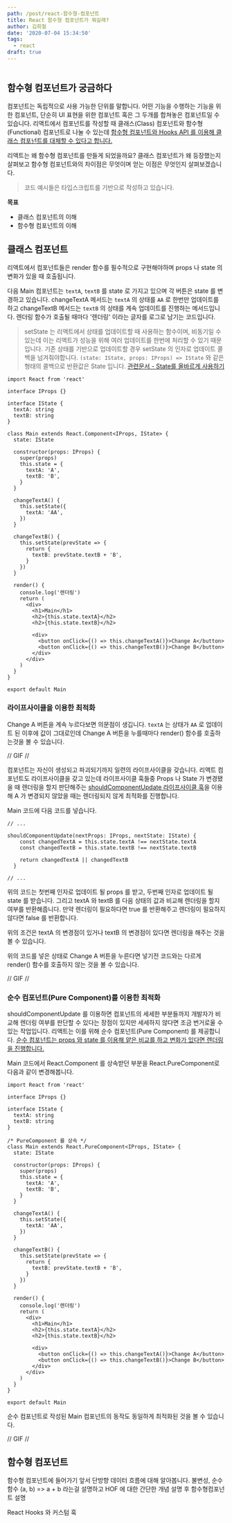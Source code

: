 ```yaml
---
path: /post/react-함수형-컴포넌트
title: React 함수형 컴포넌트가 뭐길래?
author: 김희철
date: '2020-07-04 15:34:50'
tags:
  - react
draft: true
---
```


```toc

```

## 함수형 컴포넌트가 궁금하다

컴포넌트는 독립적으로 사용 가능한 단위를 말합니다. 어떤 기능을 수행하는 기능을 위한 컴포넌트, 단순히 UI 표현을 위한 컴포넌트 혹은 그 두개를 합쳐놓은 컴포넌트일 수 있습니다. 리액트에서 컴포넌트를 작성할 때 클래스(Class) 컴포넌트와 함수형(Functional) 컴포넌트로 나눌 수 있는데 [함수형 컴포넌트와 Hooks API 를 이용해 클래스 컴포넌트를 대체할 수 있다고 합니다.](https://ko.reactjs.org/docs/hooks-intro.html)

리액트는 왜 함수형 컴포넌트를 만들게 되었을까요? 클래스 컴포넌트가 왜 등장했는지 살펴보고 함수형 컴포넌트와의 차이점은 무엇이며 얻는 이점은 무엇인지 살펴보겠습니다.

> 코드 예시들은 타입스크립트를 기반으로 작성하고 있습니다.

**목표**

- 클래스 컴포넌트의 이해
- 함수형 컴포넌트의 이해

## 클래스 컴포넌트

리액트에서 컴포넌트들은 render 함수를 필수적으로 구현해야하며 props 나 state 의 변화가 있을 때 호출됩니다.

다음 Main 컴포넌트는 `textA`, `textB` 를 state 로 가지고 있으며 각 버튼은 state 를 변경하고 있습니다. changeTextA 메서드는 `textA` 의 상태를 `AA` 로 한번만 업데이트를 하고 changeTextB 메서드는 `textB` 의 상태를 계속 업데이트를 진행하는 메서드입니다. 렌더링 함수가 호출될 때마다 '렌더링' 이라는 글자를 로그로 남기는 코드입니다.

> setState 는 리액트에서 상태를 업데이트할 때 사용하는 함수이며, 비동기일 수 있는데 이는 리액트가 성능을 위해 여러 업데이트를 한번에 처리할 수 있기 때문입니다. 기존 상태를 기반으로 업데이트할 경우 setState 의 인자로 업데이트 콜백을 넘겨줘야합니다. `(state: IState, props: IProps) => IState` 와 같은 형태의 콜백으로 반환값은 State 입니다. [관련문서 - State를 올바르게 사용하기](https://ko.reactjs.org/docs/state-and-lifecycle.html#using-state-correctly)

```tsx
import React from 'react'

interface IProps {}

interface IState {
  textA: string
  textB: string
}

class Main extends React.Component<IProps, IState> {
  state: IState

  constructor(props: IProps) {
    super(props)
    this.state = {
      textA: 'A',
      textB: 'B',
    }
  }

  changeTextA() {
    this.setState({
      textA: 'AA',
    })
  }

  changeTextB() {
    this.setState(prevState => {
      return {
        textB: prevState.textB + 'B',
      }
    })
  }

  render() {
    console.log('렌더링')
    return (
      <div>
        <h1>Main</h1>
        <h2>{this.state.textA}</h2>
        <h2>{this.state.textB}</h2>

        <div>
          <button onClick={() => this.changeTextA()}>Change A</button>
          <button onClick={() => this.changeTextB()}>Change B</button>
        </div>
      </div>
    )
  }
}

export default Main
```

### 라이프사이클을 이용한 최적화

Change A 버튼을 계속 누르다보면 의문점이 생깁니다. `textA` 는 상태가 `AA` 로 업데이트 된 이후에 값이 그대로인데 Change A 버튼을 누를때마다 render() 함수를 호출하는것을 볼 수 있습니다.

// GIF //

컴포넌트는 자신이 생성되고 파괴되기까지 일련의 라이프사이클을 갖습니다. 리액트 컴포넌트도 라이프사이클을 갖고 있는데 라이프사이클 훅들중 Props 나 State 가 변경됐을 때 렌더링을 할지 판단해주는 [shouldComponentUpdate 라이프사이클 훅](react-life-cycle#shouldcomponentupdatenextprops-nextstate)을 이용해 A 가 변경되지 않았을 때는 렌더링되지 않게 최적화를 진행합니다.

Main 코드에 다음 코드를 넣습니다.

```tsx
// ...

shouldComponentUpdate(nextProps: IProps, nextState: IState) {
    const changedTextA = this.state.textA !== nextState.textA
    const changedTextB = this.state.textB !== nextState.textB

    return changedTextA || changedTextB
  }

// ...
```

위의 코드는 첫번째 인자로 업데이트 될 props 를 받고, 두번째 인자로 업데이트 될 state 를 받습니다. 그리고 textA 와 textB 를 다음 상태의 값과 비교해 렌더링을 할지 여부를 반환해줍니다. 만약 렌더링이 필요하다면 true 를 반환해주고 렌더링이 필요하지 않다면 false 를 반환합니다.

위의 조건은 textA 의 변경점이 있거나 textB 의 변경점이 있다면 렌더링을 해주는 것을 볼 수 있습니다.

위의 코드를 넣은 상태로 Change A 버튼을 누른다면 넣기전 코드와는 다르게 render() 함수를 호출하지 않는 것을 볼 수 있습니다.

// GIF //

### 순수 컴포넌트(Pure Component)를 이용한 최적화

shouldComponentUpdate 를 이용하면 컴포넌트의 세세한 부분들까지 개발자가 비교해 렌더링 여부를 판단할 수 있다는 장점이 있지만 세세하지 않다면 조금 번거로울 수 있는 작업입니다. 리액트는 이를 위해 순수 컴포넌트(Pure Component) 를 제공합니다. [순수 컴포넌트는 props 와 state 를 이용해 얕은 비교를 하고 변화가 있다면 렌더링을 진행합니다.](https://ko.reactjs.org/docs/react-api.html#reactpurecomponent)

Main 코드에서 React.Component 를 상속받던 부분을 React.PureComponent로 다음과 같이 변경해봅니다.

```tsx
import React from 'react'

interface IProps {}

interface IState {
  textA: string
  textB: string
}

/* PureComponent 를 상속 */
class Main extends React.PureComponent<IProps, IState> {
  state: IState

  constructor(props: IProps) {
    super(props)
    this.state = {
      textA: 'A',
      textB: 'B',
    }
  }

  changeTextA() {
    this.setState({
      textA: 'AA',
    })
  }

  changeTextB() {
    this.setState(prevState => {
      return {
        textB: prevState.textB + 'B',
      }
    })
  }

  render() {
    console.log('렌더링')
    return (
      <div>
        <h1>Main</h1>
        <h2>{this.state.textA}</h2>
        <h2>{this.state.textB}</h2>

        <div>
          <button onClick={() => this.changeTextA()}>Change A</button>
          <button onClick={() => this.changeTextB()}>Change B</button>
        </div>
      </div>
    )
  }
}

export default Main
```

순수 컴포넌트로 작성된 Main 컴포넌트의 동작도 동일하게 최적화된 것을 볼 수 있습니다.

// GIF //

## 함수형 컴포넌트

함수형 컴포넌트에 들어가기 앞서 단방향 데이터 흐름에 대해 알아봅니다.
불변성, 순수함수 (a, b) => a + b 라는걸 설명하고 HOF 에 대한 간단한 개념 설명 후
함수형컴포넌트 설명

React Hooks 와 커스텀 훅
